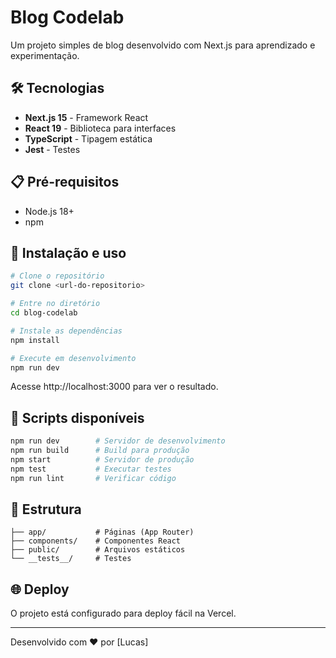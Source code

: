 # Blog Codelab

Um projeto simples de blog desenvolvido com Next.js para aprendizado e experimentação.

## 🛠️ Tecnologias

- **Next.js 15** - Framework React
- **React 19** - Biblioteca para interfaces
- **TypeScript** - Tipagem estática
- **Jest** - Testes

## 📋 Pré-requisitos

- Node.js 18+
- npm

## 🚀 Instalação e uso

```bash
# Clone o repositório
git clone <url-do-repositorio>

# Entre no diretório
cd blog-codelab

# Instale as dependências
npm install

# Execute em desenvolvimento
npm run dev
```

Acesse http://localhost:3000 para ver o resultado.

## 📝 Scripts disponíveis

```bash
npm run dev        # Servidor de desenvolvimento
npm run build      # Build para produção  
npm start          # Servidor de produção
npm test           # Executar testes
npm run lint       # Verificar código
```

## 📁 Estrutura

```
├── app/           # Páginas (App Router)
├── components/    # Componentes React
├── public/        # Arquivos estáticos
└── __tests__/     # Testes
```

## 🌐 Deploy

O projeto está configurado para deploy fácil na Vercel.

---

Desenvolvido com ❤️ por [Lucas]
